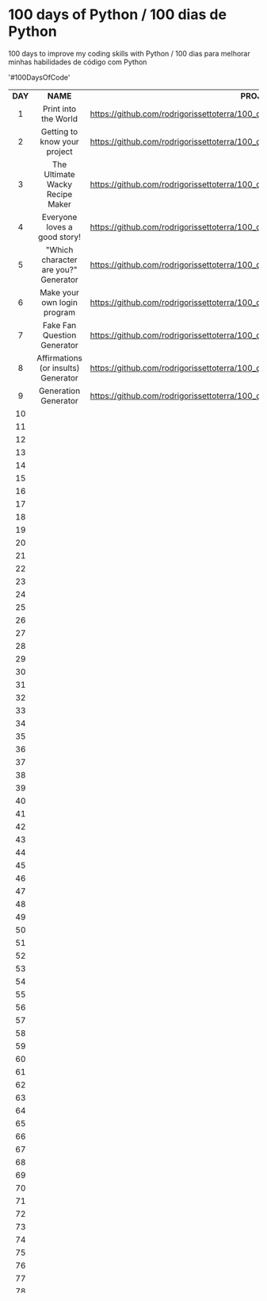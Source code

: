 # 100 days of Python / 100 dias de Python
100 days to improve my coding skills with Python / 100 dias para melhorar minhas habilidades de código com Python

'#100DaysOfCode'
<table style="border-collapse: collapse; width: 100.465%; height: 2424px;">
<tbody>
<tr style="height: 24px;">
<td style="width: 100px; text-align: center; height: 24px;" width="64"><strong>DAY</strong></td>
<td style="width: 300px; text-align: center; height: 24px;" width="128"><strong>NAME</strong></td>
<td style="text-align: center; height: 24px; width: 600px;" width="116"><strong>PROJECT LINK</strong></td>
</tr>
<tr style="height: 24px;">
<td style="width: 100px; text-align: center; height: 24px;">1</td>
<td style="width: 300px; text-align: center; height: 24px;">Print into the World</td>
<td style="height: 24px; width: 600px;"><a href="https://github.com/rodrigorissettoterra/100_days_of_Python/blob/main/Day1_of_100days.ipynb" target="_blank" rel="nofollow noopener noreferrer">https://github.com/rodrigorissettoterra/100_days_of_Python/blob/main/Day1_of_100days.ipynb</a></td>
</tr>
<tr style="height: 24px;">
<td style="width: 100px; text-align: center; height: 24px;">2</td>
<td style="width: 300px; text-align: center; height: 24px;">Getting to know your project</td>
<td style="height: 24px; width: 600px;"><a href="https://github.com/rodrigorissettoterra/100_days_of_Python/blob/main/Day2_of_100days.ipynb" target="_blank" rel="nofollow noopener noreferrer">https://github.com/rodrigorissettoterra/100_days_of_Python/blob/main/Day2_of_100days.ipynb</a></td>
</tr>
<tr style="height: 24px;">
<td style="width: 100px; text-align: center; height: 24px;">3</td>
<td style="width: 300px; text-align: center; height: 24px;">The Ultimate Wacky Recipe Maker</td>
<td style="height: 24px; width: 600px;"><a href="https://github.com/rodrigorissettoterra/100_days_of_Python/blob/main/Day3_of_100days.ipynb" target="_blank" rel="nofollow noopener noreferrer">https://github.com/rodrigorissettoterra/100_days_of_Python/blob/main/Day3_of_100days.ipynb</a></td>
</tr>
<tr style="height: 24px;">
<td style="width: 100px; text-align: center; height: 24px;">4</td>
<td style="width: 300px; text-align: center; height: 24px;">Everyone loves a good story!</td>
<td style="height: 24px; width: 600px;"><a href="https://github.com/rodrigorissettoterra/100_days_of_Python/blob/main/Day4_of_100days.ipynb" rel="nofollow noopener noreferrer">https://github.com/rodrigorissettoterra/100_days_of_Python/blob/main/Day4_of_100days.ipynb</a></td>
</tr>
<tr style="height: 24px;">
<td style="width: 100px; text-align: center; height: 24px;">5</td>
<td style="width: 300px; text-align: center; height: 24px;">"Which character are you?" Generator</td>
<td style="height: 24px; width: 600px;"><a href="https://github.com/rodrigorissettoterra/100_days_of_Python/blob/main/Day5_of_100days.ipynb" rel="nofollow noopener noreferrer">https://github.com/rodrigorissettoterra/100_days_of_Python/blob/main/Day5_of_100days.ipynb</a></td>
</tr>
<tr style="height: 24px;">
<td style="width: 100px; text-align: center; height: 24px;">6</td>
<td style="width: 300px; text-align: center; height: 24px;">Make your own login program</td>
<td style="height: 24px; width: 600px;"><a href="https://github.com/rodrigorissettoterra/100_days_of_Python/blob/main/Day6_of_100days.ipynb" rel="nofollow noopener noreferrer">https://github.com/rodrigorissettoterra/100_days_of_Python/blob/main/Day6_of_100days.ipynb</a></td>
</tr>
<tr style="height: 24px;">
<td style="width: 100px; text-align: center; height: 24px;">7</td>
<td style="width: 300px; text-align: center; height: 24px;">Fake Fan Question Generator</td>
<td style="height: 24px; width: 600px;"><a href="https://github.com/rodrigorissettoterra/100_days_of_Python/blob/main/Day7_of_100days.ipynb" rel="nofollow noopener noreferrer">https://github.com/rodrigorissettoterra/100_days_of_Python/blob/main/Day7_of_100days.ipynb</a></td>
</tr>
<tr style="height: 24px;">
<td style="width: 100px; text-align: center; height: 24px;">8</td>
<td style="width: 300px; text-align: center; height: 24px;">Affirmations (or insults) Generator</td>
<td style="height: 24px; width: 600px;"><a href="https://github.com/rodrigorissettoterra/100_days_of_Python/blob/main/Day8_of_100days.ipynb" rel="nofollow noopener noreferrer">https://github.com/rodrigorissettoterra/100_days_of_Python/blob/main/Day8_of_100days.ipynb</a></td>
</tr>
<tr style="height: 24px;">
<td style="width: 100px; text-align: center; height: 24px;">9</td>
<td style="width: 300px; text-align: center; height: 24px;">Generation Generator</td>
<td style="height: 24px; width: 600px;"><a href="https://github.com/rodrigorissettoterra/100_days_of_Python/blob/main/Day9_of_100days.ipynb" rel="nofollow noopener noreferrer">https://github.com/rodrigorissettoterra/100_days_of_Python/blob/main/Day9_of_100days.ipynb</a></td>
</tr>
<tr style="height: 24px;">
<td style="width: 100px; text-align: center; height: 24px;">10</td>
<td style="width: 300px; text-align: center; height: 24px;"></td>
<td style="height: 24px; width: 600px;"></td>
</tr>
<tr style="height: 24px;">
<td style="width: 100px; text-align: center; height: 24px;">11</td>
<td style="width: 300px; text-align: center; height: 24px;"></td>
<td style="height: 24px; width: 600px;"></td>
</tr>
<tr style="height: 24px;">
<td style="width: 100px; text-align: center; height: 24px;">12</td>
<td style="width: 300px; text-align: center; height: 24px;"></td>
<td style="height: 24px; width: 600px;"></td>
</tr>
<tr style="height: 24px;">
<td style="width: 100px; text-align: center; height: 24px;">13</td>
<td style="width: 300px; text-align: center; height: 24px;"></td>
<td style="height: 24px; width: 600px;"></td>
</tr>
<tr style="height: 24px;">
<td style="width: 100px; text-align: center; height: 24px;">14</td>
<td style="width: 300px; text-align: center; height: 24px;"></td>
<td style="height: 24px; width: 600px;"></td>
</tr>
<tr style="height: 24px;">
<td style="width: 100px; text-align: center; height: 24px;">15</td>
<td style="width: 300px; text-align: center; height: 24px;"></td>
<td style="height: 24px; width: 600px;"></td>
</tr>
<tr style="height: 24px;">
<td style="width: 100px; text-align: center; height: 24px;">16</td>
<td style="width: 300px; text-align: center; height: 24px;"></td>
<td style="height: 24px; width: 600px;"></td>
</tr>
<tr style="height: 24px;">
<td style="width: 100px; text-align: center; height: 24px;">17</td>
<td style="width: 300px; text-align: center; height: 24px;"></td>
<td style="height: 24px; width: 600px;"></td>
</tr>
<tr style="height: 24px;">
<td style="width: 100px; text-align: center; height: 24px;">18</td>
<td style="width: 300px; text-align: center; height: 24px;"></td>
<td style="text-align: center; height: 24px; width: 600px;"></td>
</tr>
<tr style="height: 24px;">
<td style="width: 100px; text-align: center; height: 24px;">19</td>
<td style="width: 300px; text-align: center; height: 24px;"></td>
<td style="text-align: center; height: 24px; width: 600px;"></td>
</tr>
<tr style="height: 24px;">
<td style="width: 100px; text-align: center; height: 24px;">20</td>
<td style="width: 300px; text-align: center; height: 24px;"></td>
<td style="text-align: center; height: 24px; width: 600px;"></td>
</tr>
<tr style="height: 24px;">
<td style="width: 100px; text-align: center; height: 24px;">21</td>
<td style="width: 300px; text-align: center; height: 24px;"></td>
<td style="text-align: center; height: 24px; width: 600px;"></td>
</tr>
<tr style="height: 24px;">
<td style="width: 100px; text-align: center; height: 24px;">22</td>
<td style="width: 300px; text-align: center; height: 24px;"></td>
<td style="text-align: center; height: 24px; width: 600px;"></td>
</tr>
<tr style="height: 24px;">
<td style="width: 100px; text-align: center; height: 24px;">23</td>
<td style="width: 300px; text-align: center; height: 24px;"></td>
<td style="text-align: center; height: 24px; width: 600px;"></td>
</tr>
<tr style="height: 24px;">
<td style="width: 100px; text-align: center; height: 24px;">24</td>
<td style="width: 300px; text-align: center; height: 24px;"></td>
<td style="text-align: center; height: 24px; width: 600px;"></td>
</tr>
<tr style="height: 24px;">
<td style="width: 100px; text-align: center; height: 24px;">25</td>
<td style="width: 300px; text-align: center; height: 24px;"></td>
<td style="text-align: center; height: 24px; width: 600px;"></td>
</tr>
<tr style="height: 24px;">
<td style="width: 100px; text-align: center; height: 24px;">26</td>
<td style="width: 300px; text-align: center; height: 24px;"></td>
<td style="text-align: center; height: 24px; width: 600px;"></td>
</tr>
<tr style="height: 24px;">
<td style="width: 100px; text-align: center; height: 24px;">27</td>
<td style="width: 300px; text-align: center; height: 24px;"></td>
<td style="text-align: center; height: 24px; width: 600px;"></td>
</tr>
<tr style="height: 24px;">
<td style="width: 100px; text-align: center; height: 24px;">28</td>
<td style="width: 300px; text-align: center; height: 24px;"></td>
<td style="text-align: center; height: 24px; width: 600px;"></td>
</tr>
<tr style="height: 24px;">
<td style="width: 100px; text-align: center; height: 24px;">29</td>
<td style="width: 300px; text-align: center; height: 24px;"></td>
<td style="text-align: center; height: 24px; width: 600px;"></td>
</tr>
<tr style="height: 24px;">
<td style="width: 100px; text-align: center; height: 24px;">30</td>
<td style="width: 300px; text-align: center; height: 24px;"></td>
<td style="text-align: center; height: 24px; width: 600px;"></td>
</tr>
<tr style="height: 24px;">
<td style="width: 100px; text-align: center; height: 24px;">31</td>
<td style="width: 300px; text-align: center; height: 24px;"></td>
<td style="text-align: center; height: 24px; width: 600px;"></td>
</tr>
<tr style="height: 24px;">
<td style="width: 100px; text-align: center; height: 24px;">32</td>
<td style="width: 300px; text-align: center; height: 24px;"></td>
<td style="text-align: center; height: 24px; width: 600px;"></td>
</tr>
<tr style="height: 24px;">
<td style="width: 100px; text-align: center; height: 24px;">33</td>
<td style="width: 300px; text-align: center; height: 24px;"></td>
<td style="text-align: center; height: 24px; width: 600px;"></td>
</tr>
<tr style="height: 24px;">
<td style="width: 100px; text-align: center; height: 24px;">34</td>
<td style="width: 300px; text-align: center; height: 24px;"></td>
<td style="text-align: center; height: 24px; width: 600px;"></td>
</tr>
<tr style="height: 24px;">
<td style="width: 100px; text-align: center; height: 24px;">35</td>
<td style="width: 300px; text-align: center; height: 24px;"></td>
<td style="text-align: center; height: 24px; width: 600px;"></td>
</tr>
<tr style="height: 24px;">
<td style="width: 100px; text-align: center; height: 24px;">36</td>
<td style="width: 300px; text-align: center; height: 24px;"></td>
<td style="text-align: center; height: 24px; width: 600px;"></td>
</tr>
<tr style="height: 24px;">
<td style="width: 100px; text-align: center; height: 24px;">37</td>
<td style="width: 300px; text-align: center; height: 24px;"></td>
<td style="text-align: center; height: 24px; width: 600px;"></td>
</tr>
<tr style="height: 24px;">
<td style="width: 100px; text-align: center; height: 24px;">38</td>
<td style="width: 300px; text-align: center; height: 24px;"></td>
<td style="text-align: center; height: 24px; width: 600px;"></td>
</tr>
<tr style="height: 24px;">
<td style="width: 100px; text-align: center; height: 24px;">39</td>
<td style="width: 300px; text-align: center; height: 24px;"></td>
<td style="text-align: center; height: 24px; width: 600px;"></td>
</tr>
<tr style="height: 24px;">
<td style="width: 100px; text-align: center; height: 24px;">40</td>
<td style="width: 300px; text-align: center; height: 24px;"></td>
<td style="text-align: center; height: 24px; width: 600px;"></td>
</tr>
<tr style="height: 24px;">
<td style="width: 100px; text-align: center; height: 24px;">41</td>
<td style="width: 300px; text-align: center; height: 24px;"></td>
<td style="text-align: center; height: 24px; width: 600px;"></td>
</tr>
<tr style="height: 24px;">
<td style="width: 100px; text-align: center; height: 24px;">42</td>
<td style="width: 300px; text-align: center; height: 24px;"></td>
<td style="text-align: center; height: 24px; width: 600px;"></td>
</tr>
<tr style="height: 24px;">
<td style="width: 100px; text-align: center; height: 24px;">43</td>
<td style="width: 300px; text-align: center; height: 24px;"></td>
<td style="text-align: center; height: 24px; width: 600px;"></td>
</tr>
<tr style="height: 24px;">
<td style="width: 100px; text-align: center; height: 24px;">44</td>
<td style="width: 300px; text-align: center; height: 24px;"></td>
<td style="text-align: center; height: 24px; width: 600px;"></td>
</tr>
<tr style="height: 24px;">
<td style="width: 100px; text-align: center; height: 24px;">45</td>
<td style="width: 300px; text-align: center; height: 24px;"></td>
<td style="text-align: center; height: 24px; width: 600px;"></td>
</tr>
<tr style="height: 24px;">
<td style="width: 100px; text-align: center; height: 24px;">46</td>
<td style="width: 300px; text-align: center; height: 24px;"></td>
<td style="text-align: center; height: 24px; width: 600px;"></td>
</tr>
<tr style="height: 24px;">
<td style="width: 100px; text-align: center; height: 24px;">47</td>
<td style="width: 300px; text-align: center; height: 24px;"></td>
<td style="text-align: center; height: 24px; width: 600px;"></td>
</tr>
<tr style="height: 24px;">
<td style="width: 100px; text-align: center; height: 24px;">48</td>
<td style="width: 300px; text-align: center; height: 24px;"></td>
<td style="text-align: center; height: 24px; width: 600px;"></td>
</tr>
<tr style="height: 24px;">
<td style="width: 100px; text-align: center; height: 24px;">49</td>
<td style="width: 300px; text-align: center; height: 24px;"></td>
<td style="text-align: center; height: 24px; width: 600px;"></td>
</tr>
<tr style="height: 24px;">
<td style="width: 100px; text-align: center; height: 24px;">50</td>
<td style="width: 300px; text-align: center; height: 24px;"></td>
<td style="text-align: center; height: 24px; width: 600px;"></td>
</tr>
<tr style="height: 24px;">
<td style="width: 100px; text-align: center; height: 24px;">51</td>
<td style="width: 300px; text-align: center; height: 24px;"></td>
<td style="text-align: center; height: 24px; width: 600px;"></td>
</tr>
<tr style="height: 24px;">
<td style="width: 100px; text-align: center; height: 24px;">52</td>
<td style="width: 300px; text-align: center; height: 24px;"></td>
<td style="text-align: center; height: 24px; width: 600px;"></td>
</tr>
<tr style="height: 24px;">
<td style="width: 100px; text-align: center; height: 24px;">53</td>
<td style="width: 300px; text-align: center; height: 24px;"></td>
<td style="text-align: center; height: 24px; width: 600px;"></td>
</tr>
<tr style="height: 24px;">
<td style="width: 100px; text-align: center; height: 24px;">54</td>
<td style="width: 300px; text-align: center; height: 24px;"></td>
<td style="text-align: center; height: 24px; width: 600px;"></td>
</tr>
<tr style="height: 24px;">
<td style="width: 100px; text-align: center; height: 24px;">55</td>
<td style="width: 300px; text-align: center; height: 24px;"></td>
<td style="text-align: center; height: 24px; width: 600px;"></td>
</tr>
<tr style="height: 24px;">
<td style="width: 100px; text-align: center; height: 24px;">56</td>
<td style="width: 300px; text-align: center; height: 24px;"></td>
<td style="text-align: center; height: 24px; width: 600px;"></td>
</tr>
<tr style="height: 24px;">
<td style="width: 100px; text-align: center; height: 24px;">57</td>
<td style="width: 300px; text-align: center; height: 24px;"></td>
<td style="text-align: center; height: 24px; width: 600px;"></td>
</tr>
<tr style="height: 24px;">
<td style="width: 100px; text-align: center; height: 24px;">58</td>
<td style="width: 300px; text-align: center; height: 24px;"></td>
<td style="text-align: center; height: 24px; width: 600px;"></td>
</tr>
<tr style="height: 24px;">
<td style="width: 100px; text-align: center; height: 24px;">59</td>
<td style="width: 300px; text-align: center; height: 24px;"></td>
<td style="text-align: center; height: 24px; width: 600px;"></td>
</tr>
<tr style="height: 24px;">
<td style="width: 100px; text-align: center; height: 24px;">60</td>
<td style="width: 300px; text-align: center; height: 24px;"></td>
<td style="text-align: center; height: 24px; width: 600px;"></td>
</tr>
<tr style="height: 24px;">
<td style="width: 100px; text-align: center; height: 24px;">61</td>
<td style="width: 300px; text-align: center; height: 24px;"></td>
<td style="text-align: center; height: 24px; width: 600px;"></td>
</tr>
<tr style="height: 24px;">
<td style="width: 100px; text-align: center; height: 24px;">62</td>
<td style="width: 300px; text-align: center; height: 24px;"></td>
<td style="text-align: center; height: 24px; width: 600px;"></td>
</tr>
<tr style="height: 24px;">
<td style="width: 100px; text-align: center; height: 24px;">63</td>
<td style="width: 300px; text-align: center; height: 24px;"></td>
<td style="text-align: center; height: 24px; width: 600px;"></td>
</tr>
<tr style="height: 24px;">
<td style="width: 100px; text-align: center; height: 24px;">64</td>
<td style="width: 300px; text-align: center; height: 24px;"></td>
<td style="text-align: center; height: 24px; width: 600px;"></td>
</tr>
<tr style="height: 24px;">
<td style="width: 100px; text-align: center; height: 24px;">65</td>
<td style="width: 300px; text-align: center; height: 24px;"></td>
<td style="text-align: center; height: 24px; width: 600px;"></td>
</tr>
<tr style="height: 24px;">
<td style="width: 100px; text-align: center; height: 24px;">66</td>
<td style="width: 300px; text-align: center; height: 24px;"></td>
<td style="text-align: center; height: 24px; width: 600px;"></td>
</tr>
<tr style="height: 24px;">
<td style="width: 100px; text-align: center; height: 24px;">67</td>
<td style="width: 300px; text-align: center; height: 24px;"></td>
<td style="text-align: center; height: 24px; width: 600px;"></td>
</tr>
<tr style="height: 24px;">
<td style="width: 100px; text-align: center; height: 24px;">68</td>
<td style="width: 300px; text-align: center; height: 24px;"></td>
<td style="text-align: center; height: 24px; width: 600px;"></td>
</tr>
<tr style="height: 24px;">
<td style="width: 100px; text-align: center; height: 24px;">69</td>
<td style="width: 300px; text-align: center; height: 24px;"></td>
<td style="text-align: center; height: 24px; width: 600px;"></td>
</tr>
<tr style="height: 24px;">
<td style="width: 100px; text-align: center; height: 24px;">70</td>
<td style="width: 300px; text-align: center; height: 24px;"></td>
<td style="text-align: center; height: 24px; width: 600px;"></td>
</tr>
<tr style="height: 24px;">
<td style="width: 100px; text-align: center; height: 24px;">71</td>
<td style="width: 300px; text-align: center; height: 24px;"></td>
<td style="text-align: center; height: 24px; width: 600px;"></td>
</tr>
<tr style="height: 24px;">
<td style="width: 100px; text-align: center; height: 24px;">72</td>
<td style="width: 300px; text-align: center; height: 24px;"></td>
<td style="text-align: center; height: 24px; width: 600px;"></td>
</tr>
<tr style="height: 24px;">
<td style="width: 100px; text-align: center; height: 24px;">73</td>
<td style="width: 300px; text-align: center; height: 24px;"></td>
<td style="text-align: center; height: 24px; width: 600px;"></td>
</tr>
<tr style="height: 24px;">
<td style="width: 100px; text-align: center; height: 24px;">74</td>
<td style="width: 300px; text-align: center; height: 24px;"></td>
<td style="text-align: center; height: 24px; width: 600px;"></td>
</tr>
<tr style="height: 24px;">
<td style="width: 100px; text-align: center; height: 24px;">75</td>
<td style="width: 300px; text-align: center; height: 24px;"></td>
<td style="text-align: center; height: 24px; width: 600px;"></td>
</tr>
<tr style="height: 24px;">
<td style="width: 100px; text-align: center; height: 24px;">76</td>
<td style="width: 300px; text-align: center; height: 24px;"></td>
<td style="text-align: center; height: 24px; width: 600px;"></td>
</tr>
<tr style="height: 24px;">
<td style="width: 100px; text-align: center; height: 24px;">77</td>
<td style="width: 300px; text-align: center; height: 24px;"></td>
<td style="text-align: center; height: 24px; width: 600px;"></td>
</tr>
<tr style="height: 24px;">
<td style="width: 100px; text-align: center; height: 24px;">78</td>
<td style="width: 300px; text-align: center; height: 24px;"></td>
<td style="text-align: center; height: 24px; width: 600px;"></td>
</tr>
<tr style="height: 24px;">
<td style="width: 100px; text-align: center; height: 24px;">79</td>
<td style="width: 300px; text-align: center; height: 24px;"></td>
<td style="text-align: center; height: 24px; width: 600px;"></td>
</tr>
<tr style="height: 24px;">
<td style="width: 100px; text-align: center; height: 24px;">80</td>
<td style="width: 300px; text-align: center; height: 24px;"></td>
<td style="text-align: center; height: 24px; width: 600px;"></td>
</tr>
<tr style="height: 24px;">
<td style="width: 100px; text-align: center; height: 24px;">81</td>
<td style="width: 300px; text-align: center; height: 24px;"></td>
<td style="text-align: center; height: 24px; width: 600px;"></td>
</tr>
<tr style="height: 24px;">
<td style="width: 100px; text-align: center; height: 24px;">82</td>
<td style="width: 300px; text-align: center; height: 24px;"></td>
<td style="text-align: center; height: 24px; width: 600px;"></td>
</tr>
<tr style="height: 24px;">
<td style="width: 100px; text-align: center; height: 24px;">83</td>
<td style="width: 300px; text-align: center; height: 24px;"></td>
<td style="text-align: center; height: 24px; width: 600px;"></td>
</tr>
<tr style="height: 24px;">
<td style="width: 100px; text-align: center; height: 24px;">84</td>
<td style="width: 300px; text-align: center; height: 24px;"></td>
<td style="text-align: center; height: 24px; width: 600px;"></td>
</tr>
<tr style="height: 24px;">
<td style="width: 100px; text-align: center; height: 24px;">85</td>
<td style="width: 300px; text-align: center; height: 24px;"></td>
<td style="text-align: center; height: 24px; width: 600px;"></td>
</tr>
<tr style="height: 24px;">
<td style="width: 100px; text-align: center; height: 24px;">86</td>
<td style="width: 300px; text-align: center; height: 24px;"></td>
<td style="text-align: center; height: 24px; width: 600px;"></td>
</tr>
<tr style="height: 24px;">
<td style="width: 100px; text-align: center; height: 24px;">87</td>
<td style="width: 300px; text-align: center; height: 24px;"></td>
<td style="text-align: center; height: 24px; width: 600px;"></td>
</tr>
<tr style="height: 24px;">
<td style="width: 100px; text-align: center; height: 24px;">88</td>
<td style="width: 300px; text-align: center; height: 24px;"></td>
<td style="text-align: center; height: 24px; width: 600px;"></td>
</tr>
<tr style="height: 24px;">
<td style="width: 100px; text-align: center; height: 24px;">89</td>
<td style="width: 300px; text-align: center; height: 24px;"></td>
<td style="text-align: center; height: 24px; width: 600px;"></td>
</tr>
<tr style="height: 24px;">
<td style="width: 100px; text-align: center; height: 24px;">90</td>
<td style="width: 300px; text-align: center; height: 24px;"></td>
<td style="text-align: center; height: 24px; width: 600px;"></td>
</tr>
<tr style="height: 24px;">
<td style="width: 100px; text-align: center; height: 24px;">91</td>
<td style="width: 300px; text-align: center; height: 24px;"></td>
<td style="text-align: center; height: 24px; width: 600px;"></td>
</tr>
<tr style="height: 24px;">
<td style="width: 100px; text-align: center; height: 24px;">92</td>
<td style="width: 300px; text-align: center; height: 24px;"></td>
<td style="text-align: center; height: 24px; width: 600px;"></td>
</tr>
<tr style="height: 24px;">
<td style="width: 100px; text-align: center; height: 24px;">93</td>
<td style="width: 300px; text-align: center; height: 24px;"></td>
<td style="text-align: center; height: 24px; width: 600px;"></td>
</tr>
<tr style="height: 24px;">
<td style="width: 100px; text-align: center; height: 24px;">94</td>
<td style="width: 300px; text-align: center; height: 24px;"></td>
<td style="text-align: center; height: 24px; width: 600px;"></td>
</tr>
<tr style="height: 24px;">
<td style="width: 100px; text-align: center; height: 24px;">95</td>
<td style="width: 300px; text-align: center; height: 24px;"></td>
<td style="text-align: center; height: 24px; width: 600px;"></td>
</tr>
<tr style="height: 24px;">
<td style="width: 100px; text-align: center; height: 24px;">96</td>
<td style="width: 300px; text-align: center; height: 24px;"></td>
<td style="text-align: center; height: 24px; width: 600px;"></td>
</tr>
<tr style="height: 24px;">
<td style="width: 100px; text-align: center; height: 24px;">97</td>
<td style="width: 300px; text-align: center; height: 24px;"></td>
<td style="text-align: center; height: 24px; width: 600px;"></td>
</tr>
<tr style="height: 24px;">
<td style="width: 100px; text-align: center; height: 24px;">98</td>
<td style="width: 300px; text-align: center; height: 24px;"></td>
<td style="text-align: center; height: 24px; width: 600px;"></td>
</tr>
<tr style="height: 24px;">
<td style="width: 100px; text-align: center; height: 24px;">99</td>
<td style="width: 300px; text-align: center; height: 24px;"></td>
<td style="text-align: center; height: 24px; width: 600px;"></td>
</tr>
<tr style="height: 24px;">
<td style="width: 100px; text-align: center; height: 24px;">100</td>
<td style="width: 300px; text-align: center; height: 24px;"></td>
<td style="text-align: center; height: 24px; width: 600px;"></td>
</tr>
</tbody>
</table>
